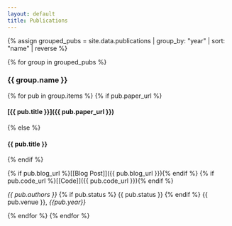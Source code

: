 ```yaml
---
layout: default
title: Publications
---
```



{% assign grouped_pubs = site.data.publications | group_by: "year" | sort: "name" | reverse %}

{% for group in grouped_pubs %}
### {{ group.name }} <!-- Year as a header -->

{% for pub in group.items %}
{% if pub.paper_url %}
####  [{{ pub.title }}]({{ pub.paper_url }})
{% else %}
####  {{ pub.title }}
{% endif %}

{% if pub.blog_url %}[[Blog Post]]({{ pub.blog_url }}){% endif %}
{% if pub.code_url %}[[Code]]({{ pub.code_url }}){% endif %}

*{{ pub.authors }}* 
{% if pub.status %} {{ pub.status }} {% endif %}  {{ pub.venue }}, _{{pub.year}}_


{% endfor %}
{% endfor %}